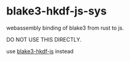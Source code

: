 # blake3-hkdf-js-sys

webassembly binding of blake3 from rust to js.

DO NOT USE THIS DIRECTLY.

use [blake3-hkdf-js](https://github.com/web3-social/blake3-hkdf-js) instead